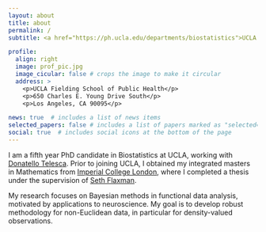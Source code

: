 ```yaml
---
layout: about
title: about
permalink: /
subtitle: <a href="https://ph.ucla.edu/departments/biostatistics">UCLA Biostatistics</a>. emmalandry [at] ucla [dot] edu

profile:
  align: right
  image: prof_pic.jpg
  image_cicular: false # crops the image to make it circular
  address: >
    <p>UCLA Fielding School of Public Health</p>
    <p>650 Charles E. Young Drive South</p>
    <p>Los Angeles, CA 90095</p>

news: true  # includes a list of news items
selected_papers: false # includes a list of papers marked as "selected={true}"
social: true  # includes social icons at the bottom of the page
---
```

I am a fifth year PhD candidate in Biostatistics at UCLA, working with [Donatello Telesca](http://donatello-telesca.com/). Prior to joining UCLA, I obtained my integrated masters in Mathematics from [Imperial College London](https://www.imperial.ac.uk/mathematics/), where I completed a thesis under the supervision of [Seth Flaxman](https://sethrf.com/).

My research focuses on Bayesian methods in functional data analysis, motivated by applications to neuroscience. My goal is to develop robust methodology for non-Euclidean data, in particular for density-valued observations.
